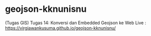 # geojson-kknunisnu
(Tugas GIS) Tugas 14: Konversi dan Embedded Geojson ke Web
Live : https://virgiawankusuma.github.io/geojson-kknunisnu/
